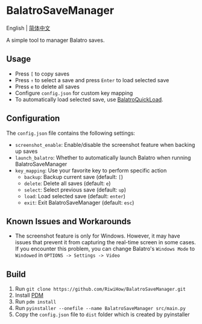 # BalatroSaveManager
English | [简体中文](https://github.com/RiwiHow/BalatroSaveManager/blob/master/docs/README.zh_CN.md)

A simple tool to manager Balatro saves.

## Usage
- Press `[` to copy saves
- Press `↑` to select a save and press `Enter` to load selected save
- Press `e` to delete all saves
- Configure `config.json` for custom key mapping
- To automatically load selected save, use [BalatroQuickLoad](https://github.com/TsunamiinFantasy/BalatroQuickLoad).

## Configuration
The `config.json` file contains the following settings:
- `screenshot_enable`: Enable/disable the screenshot feature when backing up saves
- `launch_balatro`: Whether to automatically launch Balatro when running BalatroSaveManager
- `key_mapping`: Use your favorite key to perform specific action
    - `backup`: Backup current save (default: `[`)
    - `delete`: Delete all saves (default: `e`)
    - `select`: Select previous save (default: `up`)
    - `load`: Load selected save (default: `enter`)
    - `exit`: Exit BalatroSaveManager (default: `esc`)

## Known Issues and Workarounds
- The screenshot feature is only for Windows. However, it may have issues that prevent it from capturing the real-time screen in some cases. If you encounter this problem, you can change Balatro's `Windows Mode` to `Windowed` in `OPTIONS -> Settings -> Video`

## Build
1. Run `git clone https://github.com/RiwiHow/BalatroSaveManager.git`
2. Install [PDM](https://github.com/pdm-project/pdm)
3. Run `pdm install`
4. Run `pyinstaller --onefile --name BalatroSaveManager src/main.py`
5. Copy the `config.json` file to `dist` folder which is created by pyinstaller